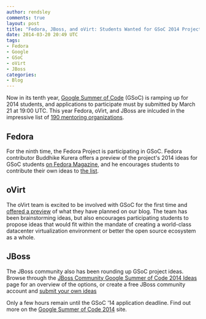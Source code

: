 ```yaml
---
author: rendsley
comments: true
layout: post
title: "Fedora, JBoss, and oVirt: Students Wanted for GSoC 2014 Projects"
date: 2014-03-20 20:49 UTC
tags:
- Fedora
- Google
- GSoC
- oVirt
- JBoss
categories:
- Blog
---
```

Now in its tenth year, [Google Summer of Code](http://www.google-melange.com/gsoc/homepage/google/gsoc2014) (GSoC) is ramping up for 2014 students, and applications to participate must by submitted by March 21 at 19:00 UTC. This year Fedora, oVirt, and JBoss are inlcuded in the impressive list of [190 mentoring organizations](http://www.google-melange.com/gsoc/org/list/public/google/gsoc2014). 

## Fedora

For the ninth time, the Fedora Project is participating in GSoC. Fedora contributor Buddhike Kurera offers a preview of the project's 2014 ideas for GSoC students [on Fedora Magazine](http://fedoramagazine.org/preview-of-the-fedora-project-in-google-summer-of-code-2014/), and he encourages students to contribute their own ideas to [the list](http://fedoraproject.org/wiki/Summer_coding_ideas_for_2014).

## oVirt

The oVirt team is excited to be involved with GSoC for the first time and [offered a preview](http://community.redhat.com/blog/2014/03/preview-of-ovirt-in-google-summer-of-code-2014/) of what they have planned on our blog. The team has been brainstorming ideas, but also encourages participating students to propose ideas that would fit within the mandate of creating a world-class datacenter virtualization environment or better the open source ecosystem as a whole.

## JBoss

The JBoss community also has been rounding up GSoC project ideas. Browse through the [JBoss Community Google Summer of Code 2014 Ideas](https://community.jboss.org/wiki/GSOC14Ideas?_sscc=t) page for an overview of the options, or create a free JBoss community account and [submit your own ideas](https://community.jboss.org/wiki/GSOC13StudentIdeas)

Only a few hours remain until the GSoC '14 application deadline. Find out more on the [Google Summer of Code 2014](https://www.google-melange.com/gsoc/homepage/google/gsoc2014) site.
